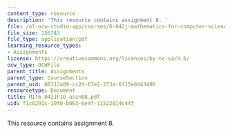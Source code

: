 ```yaml
---
content_type: resource
description: 'This resource contains assignment 8. '
file: /ol-ocw-studio-app/courses/6-042j-mathematics-for-computer-science-fall-2010/f1c8291c19f0b0636e4f11522014c44f_MIT6_042JF10_assn08.pdf
file_size: 156743
file_type: application/pdf
learning_resource_types:
- Assignments
license: https://creativecommons.org/licenses/by-nc-sa/4.0/
ocw_type: OCWFile
parent_title: Assignments
parent_type: CourseSection
parent_uid: 08112a09-cc2d-67e2-273a-6f15e8d43486
resourcetype: Document
title: MIT6_042JF10_assn08.pdf
uid: f1c8291c-19f0-b063-6e4f-11522014c44f
---
```

This resource contains assignment 8. 